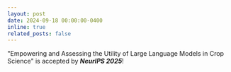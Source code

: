 ```yaml
---
layout: post
date: 2024-09-18 00:00:00-0400
inline: true
related_posts: false
---
```


"Empowering and Assessing the Utility of Large Language Models in Crop Science" is accepted by ***NeurIPS 2025***!
